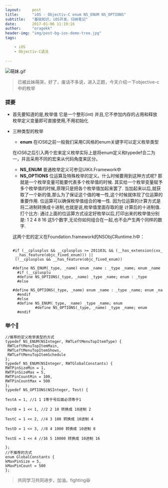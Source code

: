 ```yaml
---
layout:     post
title:      "iOS - Objectiv-C enum NS_ENUM NS_OPTIONS"
subtitle:   "基础知识，iOS开发，归纳笔记"
date:       2017-01-06 11:19:16
author:     "oragekk"
header-img: "img/post-bg-ios-demo-tree.jpg"
tags:

    - iOS
    - Objectiv-C语法          
     
---
```


![萌妹.gif](http://upload-images.jianshu.io/upload_images/2076247-3121ed2223eb346c.gif?imageMogr2/auto-orient/strip)

>已被此妹萌哭，好了，废话不多说，进入正题，今天介绍一下objective-c中的枚举

### 提要
- 首先要知道的是,枚举值 它是一个整形(int) 并且,它不参加内存的占用和释放 枚举定义变量即可直接使用,不用初始化
- 三种类型的枚举
  - **enum** 在iOS6之前一般我们采用C风格的enum关键字可以定义枚举类型
 
  在iOS6之后引入两个宏来定义枚举实际上是将enum定义和typedef合二为一，并且采用不同的宏来从代码角度来区分。
  - **NS_ENUM**  普通枚举定义可参见UIKit.Framework中
  - **NS_OPTIONS**  位运算及特殊枚举的定义。什么时候要用到这种方式呢? 那就是一个枚举变量可能要代表多个枚举值的时候. 其实给一个枚举变量赋予多个枚举值的时候,原理只是把各个枚举值加起来罢了. 当加起来以后,就获取了一个新的值,那么为了保证这个值的唯一性,这个时候就体现了位运算的重要作用. 位运算可以确保枚举值组合的唯一性. 因为位运算的计算方式是将二进制转换成十进制,也就是说,枚举值里面存取的是 计算后的十进制值. 打个比方: 通过上面的位运算方式设定好枚举以后,打印出来的枚举值分别是: 1 2 4 8 16 这5个数字,无论你如何组合在一起,也不会产生两个同样的数字.

  这两个宏的定义在Foundation.framework的NSObjCRuntime.h中：
 
  		#if (__cplusplus && __cplusplus >= 201103L && (__has_extension(cxx_strong_enums) || __has_feature(objc_fixed_enum))) || (!__cplusplus && __has_feature(objc_fixed_enum))
		#define NS_ENUM(_type, _name) enum _name : _type _name; enum _name : _type
		#if (__cplusplu 
		#define NS_OPTIONS(_type, _name) _type _name; enum : _type  
		#else  
		#define NS_OPTIONS(_type, _name) enum _name : _type _name; enum _name : _type  
		#endif  
		#else  
		#define NS_ENUM(_type, _name) _type _name; enum  
				#define NS_OPTIONS(_type, _name) _type _name; enum  
		#endif  

### 举个🌰
    //推荐的定义枚举类型的方式
    typedef NS_ENUM(NSInteger, RWTLeftMenuTopItemType) {
     RWTLeftMenuTopItemMain, 
     RWTLeftMenuTopItemShows,
     RWTLeftMenuTopItemSchedule 
    }; 
    typedef NS_ENUM(NSInteger, RWTGlobalConstants) { 
    RWTPinSizeMin = 1, 
    RWTPinSizeMax = 5, 
    RWTPinCountMin = 100, 
    RWTPinCountMax = 500
    }; 
    typedef NS_OPTIONS(NSInteger, Test) {

    TestA = 1, //1 1 1等于号后面必须等于1

    TestB = 1 << 1, //2 2 10 转换成 10进制 2

    TestC = 1 << 2, //4 3 100 转换成 10进制 4

    TestD = 1 << 3, //8 4 1000 转换成 10进制 8

    TestE = 1 << 4 //16 5 10000 转换成 10进制 16

    };
    //不推荐的方式
    enum GlobalConstants { 
    kMaxPinSize = 5, 
    kMaxPinCount = 500
    };

> 共同学习共同进步，加油。fighting😆
